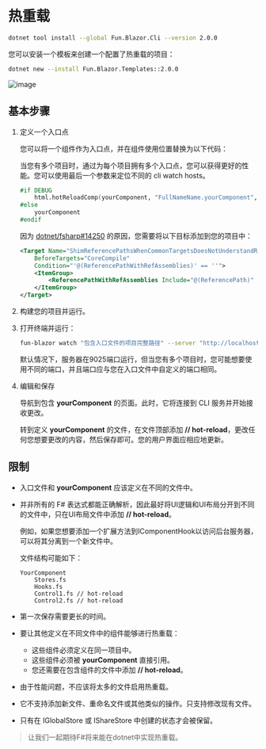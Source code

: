 # 热重载

```sh
dotnet tool install --global Fun.Blazor.Cli --version 2.0.0
```

您可以安装一个模板来创建一个配置了热重载的项目：

```sh
dotnet new --install Fun.Blazor.Templates::2.0.0
```

![image](../../assets/site-hot-reload.gif)

## 基本步骤

1. 定义一个入口点

    您可以将一个组件作为入口点，并在组件使用位置替换为以下代码：

    当您有多个项目时，通过为每个项目拥有多个入口点，您可以获得更好的性能。您可以使用最后一个参数来定位不同的 cli watch hosts。

    ```fsharp
    #if DEBUG       
        html.hotReloadComp(yourComponent, "FullNameName.yourComponent", "http://localhost:9025")
    #else
        yourComponent
    #endif
    ```

    因为 [dotnet/fsharp#14250](https://github.com/dotnet/fsharp/issues/14250) 的原因，您需要将以下目标添加到您的项目中：

    ```xml
    <Target Name="ShimReferencePathsWhenCommonTargetsDoesNotUnderstandReferenceAssemblies"
        BeforeTargets="CoreCompile"
        Condition="'@(ReferencePathWithRefAssemblies)' == ''">
        <ItemGroup>
            <ReferencePathWithRefAssemblies Include="@(ReferencePath)" />
        </ItemGroup>
    </Target>
    ```

2. 构建您的项目并运行。

3. 打开终端并运行：

    ```sh
    fun-blazor watch "包含入口文件的项目完整路径" --server "http://localhost:9025"
    ```

    默认情况下，服务器在9025端口运行，但当您有多个项目时，您可能想要使用不同的端口，并且端口应与您在入口文件中自定义的端口相同。

4. 编辑和保存

    导航到包含 **yourComponent** 的页面。此时，它将连接到 CLI 服务并开始接收更改。

    转到定义 **yourComponent** 的文件，在文件顶部添加 **// hot-reload**，更改任何您想要更改的内容，然后保存即可。您的用户界面应相应地更新。

## 限制

- 入口文件和 **yourComponent** 应该定义在不同的文件中。

- 并非所有的 F# 表达式都能正确解析，因此最好将UI逻辑和UI布局分开到不同的文件中，只在UI布局文件中添加 **// hot-reload**。

  例如，如果您想要添加一个扩展方法到IComponentHook以访问后台服务器，可以将其分离到一个新文件中。

  文件结构可能如下：

  ```
  YourComponent
      Stores.fs
      Hooks.fs
      Control1.fs // hot-reload
      Control2.fs // hot-reload
  ```

- 第一次保存需要更长的时间。

- 要让其他定义在不同文件中的组件能够进行热重载：

  - 这些组件必须定义在同一项目中。
  - 这些组件必须被 **yourComponent** 直接引用。
  - 您还需要在包含组件的文件中添加 **// hot-reload**。

- 由于性能问题，不应该将太多的文件启用热重载。

- 它不支持添加新文件、重命名文件或其他类似的操作。只支持修改现有文件。

- 只有在 IGlobalStore 或 IShareStore 中创建的状态才会被保留。


> 让我们一起期待F#将来能在dotnet中实现热重载。
